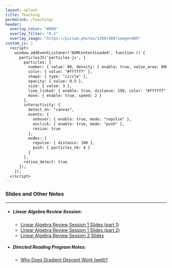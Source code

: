 ```yaml
---
layout: splash
title: Teaching
permalink: /teaching/
header:
  overlay_color: "#000"
  overlay_filter: "0.5"
  overlay_image: "https://picsum.photos/1300/400?image=989"
custom_js: |
  <script>
    window.addEventListener('DOMContentLoaded', function () {
      particlesJS('particles-js', {
        particles: {
          number: { value: 80, density: { enable: true, value_area: 800 } },
          color: { value: "#ffffff" },
          shape: { type: "circle" },
          opacity: { value: 0.5 },
          size: { value: 3 },
          line_linked: { enable: true, distance: 150, color: "#ffffff", opacity: 0.4, width: 1 },
          move: { enable: true, speed: 2 }
        },
        interactivity: {
          detect_on: "canvas",
          events: {
            onhover: { enable: true, mode: "repulse" },
            onclick: { enable: true, mode: "push" },
            resize: true
          },
          modes: {
            repulse: { distance: 100 },
            push: { particles_nb: 4 }
          }
        },
        retina_detect: true
      });
    });
  </script>
---
```

### Slides and Other Notes
---

- ##### **Linear Algebra Review Session:**
  - [Linear Algebra Review Session 1 Slides (part 1)](/assets/lin_alg_review_slides/Lin_Alg_Review_Session_1.pdf)
  - [Linear Algebra Review Session 1 Slides (part 2)](/assets/lin_alg_review_slides/Lin_Alg_Review_Session_1__part_2_.pdf)
  - [Linear Algebra Review Session 2 Slides](/assets/lin_alg_review_slides/Lin_Alg_Review_Session_2.pdf)
- ##### **Directed Reading Program Notes:**
  - [Why Does Gradient Descent Work (well)?](/assets/DRP_Notes.pdf)
